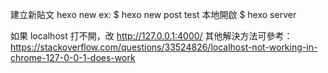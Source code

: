 建立新貼文 hexo new <type> <name> ex: $ hexo new post test
本地開啟 $ hexo server

如果 localhost 打不開，改 http://127.0.0.1:4000/
其他解決方法可參考：https://stackoverflow.com/questions/33524826/localhost-not-working-in-chrome-127-0-0-1-does-work
